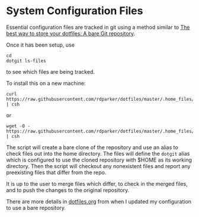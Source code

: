 System Configuration Files
==========================

Essential configuration files are tracked in git using a method similar to
[The best way to store your dotfiles: A bare Git repository](https://www.atlassian.com/git/tutorials/dotfiles).

Once it has been setup, use

	cd
	dotgit ls-files

to see which files are being tracked.

To install this on a new machine:

	curl https://raw.githubusercontent.com/rdparker/dotfiles/master/.home_files/setup.csh | csh

or

	wget -O -https://raw.githubusercontent.com/rdparker/dotfiles/master/.home_files/setup.csh | csh


The script will create a bare clone of the repository and use an alias to check
files out into the home directory.  The files will define the `dotgit` alias
which is configured to use the cloned repository with $HOME as its working
directory.  Then the script will checkout any nonexistent files and report any
preexisting files that differ from the repo.

It is up to the user to merge files which differ, to check in the
merged files, and to push the changes to the original repository.

There are more details in [dotfiles.org](file:dotfiles.org) from when I updated
my configuration to use a bare repository.
